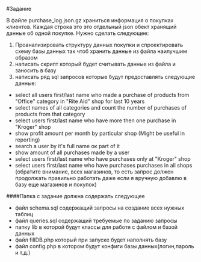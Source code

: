 #Задание

В файле purchase_log.json.gz храниться информация о покупках клиентов. Каждая строка это
это отдельный json обект хранящий данные об одной покупке. Нужно сделать следующее:

1. Проанализировать структуру данных покупки и спроектировать схему базы данных так чтоб 
хранить данные из файла наилучшим образом
2. написать скрипт который будет считывать данные из файла и заносить в базу
3. написать ряд sql запросов которые будут предоставлять следующие данные:
- select all users first/last name who made a purchase of products from "Office" category in "Rite Aid" shop for last 10 years
- select names of all categories and count the number of purchases of products from that category
- select users first/last name who have more then one purchase in "Kroger" shop
- show profit amount per month by particular shop (Might be useful in reporting)
- search a user by it's full name oк part of it
- show amount of all purchases made by a user
- select users first/last name who have purchases only at "Kroger" shop
- select users first/last name who have purchases purchases in all shops
(обратите внимание, всех магазинов, то есть запрос должен продолжать правильно работать даже если 
я вручную добавлю в базу еще магазинов и покупок)


####Папка с задание должна содержать следующее

- файл schema.sql содержащий запросы на создание всех нужных таблиц
- файл queries.sql содержащий требуемые по заданию запросы
- папку lib в которой будут классы для работя с файлом и базой данных
- файл fillDB.php который при запуске будет наполнять базу
- файл config.php в котором будут конфиги базы данных(логин,пароль и т.д.)